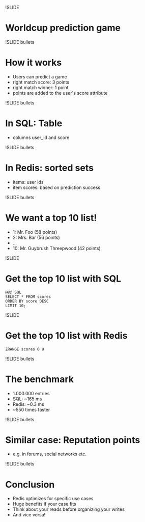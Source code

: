 !SLIDE
# Worldcup prediction game #

!SLIDE bullets
# How it works #
* Users can predict a game
* right match score: 3 points
* right match winner: 1 point
* points are added to the user's score attribute

!SLIDE bullets
# In SQL: Table #
* columns user\_id and score

!SLIDE bullets
# In Redis: sorted sets #
* items: user ids
* item scores: based on prediction success

!SLIDE bullets
# We want a top 10 list! #
* 1: Mr. Foo (58 points)
* 2: Mrs. Bar (56 points)
* ...
* 10: Mr. Guybrush Threepwood (42 points)

!SLIDE
# Get the top 10 list with SQL #
    @@@ SQL
    SELECT * FROM scores
    ORDER BY score DESC
    LIMIT 10;

!SLIDE
# Get the top 10 list with Redis #
    ZRANGE scores 0 9

!SLIDE bullets
# The benchmark #
* 1.000.000 entries
* SQL: ~165 ms
* Redis: ~0.3 ms
* ~550 times faster 

!SLIDE bullets
# Similar case: Reputation points #
* e.g. in forums, social networks etc.

!SLIDE bullets
# Conclusion #
* Redis optimizes for specific use cases
* Huge benefits if your case fits
* Think about your reads before organizing your writes
* And vice versa!
